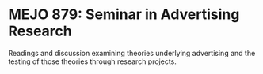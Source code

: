 # MEJO 879: Seminar in Advertising Research

Readings and discussion examining theories underlying advertising and the testing of those theories through research projects.